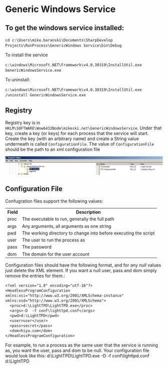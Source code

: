 ﻿Generic Windows Service
=======================

To get the windows service installed:
-------------------------------------

`cd c:\Users\mike.baranski\Documents\SharpDevelop Projects\RunProcess\GenericWindows Service\bin\Debug`

To install the service

`c:\windows\Microsoft.NET\Framework\v4.0.30319\InstallUtil.exe GenericWindowsService.exe`

To uninstall:

`c:\windows\Microsoft.NET\Framework\v4.0.30319\InstallUtil.exe /uninstall GenericWindowsService.exe`

Registry
--------

Registry key is in `HKLM\SOFTWARE\Wow6432Node\mikeski.net\GenericWindowsService`.  Under that key, create a key (or keys) for each process that the service will start.
Create the key (with an arbitrary name) and create a String value underneath is called `ConfigurationFile`.  The value of `ConfigurationFile` should be the path to an
xml configuration file

![Example Image](/registry.png)

Configuration File
------------------
Confugration files support the following values:

<table>
<tr><th>Field</th><th>Description</th></tr>
<tr>

  <td>
    proc
  </td>
  <td>
    The executable to run, generally the full path
  </td>

</tr>
<tr>

  <td>
    args
  </td>
  <td>
    Any arguments, all arguments as one string
  </td>

</tr>
<tr>

  <td>
    pwd
  </td>
  <td>
    The working directory to change into before executing the script
  </td>

</tr>
<tr>

  <td>
    user
  </td>
  <td>
    The user to run the process as
  </td>

</tr>
<tr>

  <td>
    pass
  </td>
  <td>
    The password
  </td>

</tr>
<tr>

  <td>
    dom
  </td>
  <td>
    The domain for the user account
  </td>

</tr>
</table>

Configuration files should have the following format, and for any *null* values just delete the XML element.  If you want a null user, pass and dom simply remove the entries for them.:

    <?xml version="1.0" encoding="utf-16"?>
    <HeadlessProgramConfiguration xmlns:xsi="http://www.w3.org/2001/XMLSchema-instance" xmlns:xsd="http://www.w3.org/2001/XMLSchema">
      <proc>d:\LightTPD\LightTPD.exe</proc>
      <args>-D  -f conf\lighttpd.conf</args>
      <pwd>d:\LightTPD</pwd>
      <user>user</user>
      <pass>secret</pass>
      <dom>hiya.com</dom>
    </HeadlessProgramConfiguration>

For example, to run a process as the same user that the service is running as, you want the user, pass and dom to be null.  Your configuration file would look like this:
    <?xml version="1.0" encoding="utf-16"?>
    <HeadlessProgramConfiguration xmlns:xsi="http://www.w3.org/2001/XMLSchema-instance" xmlns:xsd="http://www.w3.org/2001/XMLSchema">
      <proc>d:\LightTPD\LightTPD.exe</proc>
      <args>-D  -f conf\lighttpd.conf</args>
      <pwd>d:\LightTPD</pwd>
    </HeadlessProgramConfiguration>
